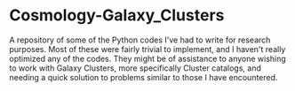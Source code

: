 # Cosmology-Galaxy_Clusters
A repository of some of the Python codes I've had to write for research purposes. Most of these were fairly trivial to implement, and I haven't really optimized any of the codes. They might be of assistance to anyone wishing to work with Galaxy Clusters, more specifically Cluster catalogs, and needing a quick solution to problems similar to those I have encountered. 
